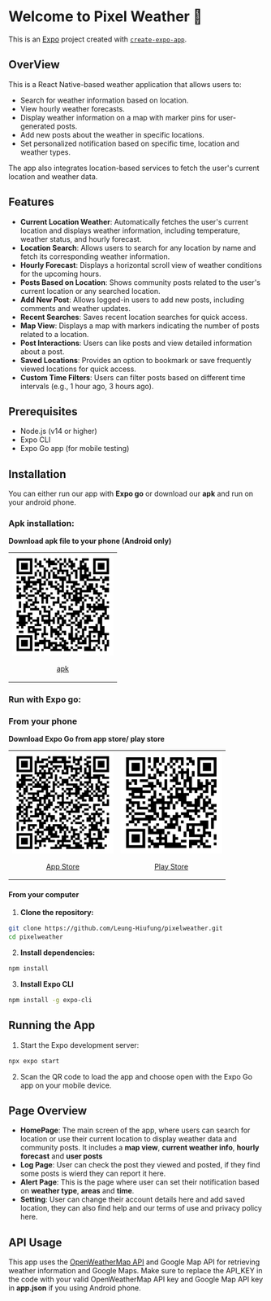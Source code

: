 # Welcome to Pixel Weather 👋

This is an [Expo](https://expo.dev) project created with [`create-expo-app`](https://www.npmjs.com/package/create-expo-app).

## OverView

This is a React Native-based weather application that allows users to:
- Search for weather information based on location.
- View hourly weather forecasts.
- Display weather information on a map with marker pins for user-generated posts.
- Add new posts about the weather in specific locations.
- Set personalized notification based on specific time, location and weather types.

The app also integrates location-based services to fetch the user's current location and weather data.

## Features
- **Current Location Weather**: Automatically fetches the user's current location and displays weather information, including temperature, weather status, and hourly forecast.
- **Location Search**: Allows users to search for any location by name and fetch its corresponding weather information.
- **Hourly Forecast**: Displays a horizontal scroll view of weather conditions for the upcoming hours.
- **Posts Based on Location**: Shows community posts related to the user's current location or any searched location.
- **Add New Post**: Allows logged-in users to add new posts, including comments and weather updates.
- **Recent Searches**: Saves recent location searches for quick access.
- **Map View**: Displays a map with markers indicating the number of posts related to a location.
- **Post Interactions**: Users can like posts and view detailed information about a post.
- **Saved Locations**: Provides an option to bookmark or save frequently viewed locations for quick access.
- **Custom Time Filters**: Users can filter posts based on different time intervals (e.g., 1 hour ago, 3 hours ago).

## Prerequisites

- Node.js (v14 or higher)
- Expo CLI
- Expo Go app (for mobile testing)
## Installation
You can either run our app with **Expo go** or download our **apk** and run on your android phone.

### Apk installation:

  **Download apk file to your phone (Android only)**
      <table>
        <tr>
          <td align="center">
            <a href="https://expo.dev/accounts/jaccup/projects/pixel-weather/builds/a3395872-a2e0-40ad-a2c8-998994d6a62b">
              <img src="assets/images/pixel_weather_qr-code.png" alt="Pixel Weather QR Code" width="200" height="200">
              <p>apk</p>
            </a>
          </td>
        </tr>
      </table>


### Run with Expo go:

### From your phone
  **Download Expo Go from app store/ play store**
      <table>
        <tr>
          <td align="center">
            <a href="https://itunes.apple.com/app/apple-store/id982107779">
              <img src="assets/images/app_store_qr-code.png" alt="App Store QR Code" width="200" height="200">
              <p>App Store</p>
            </a>
          </td>
          <td align="center">
            <a href="https://play.google.com/store/apps/details?id=host.exp.exponent&pcampaignid=web_share">
              <img src="assets/images/play_store_qr-code.png" alt="Play Store QR Code" width="200" height="200">
              <p>Play Store</p>
            </a>
          </td>
        </tr>
      </table>
      

  #### From your computer
  1. **Clone the repository:**
  
  ```bash
  git clone https://github.com/Leung-Hiufung/pixelweather.git
  cd pixelweather
  ```


  2. **Install dependencies:**
  ```bash
  npm install
  ```

  3. **Install Expo CLI**
  ```bash
  npm install -g expo-cli
  ```

## Running the App
1. Start the Expo development server:
```bash
npx expo start
```

2.  Scan the QR code to load the app and choose open with the Expo Go app on your mobile device.

## Page Overview
- **HomePage**: The main screen of the app, where users can search for location or use their current location to display weather data and community posts. It includes a **map view**, **current weather info**, **hourly forecast** and **user posts**
- **Log Page**: User can check the post they viewed and posted, if they find some posts is wierd they can report it here.
- **Alert Page**: This is the page where user can set their notification based on **weather type**, **areas** and **time**.
- **Setting**: User can change their account details here and add saved location, they can also find help and our terms of use and privacy policy here.
## API Usage

This app uses the [OpenWeatherMap API](https://openweathermap.org/api) and Google Map API for retrieving weather information and Google Maps. Make sure to replace the API_KEY in the code with your valid OpenWeatherMap API key and Google Map API key in **app.json** if you using Android phone.
